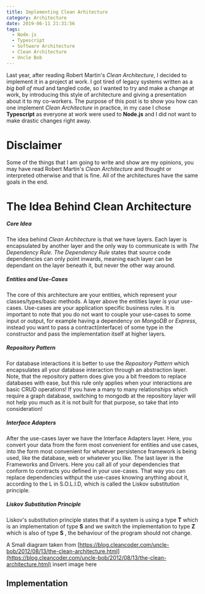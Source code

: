 ```yaml
---
title: Implementing Clean Arhitecture
category: Architecture
date: 2019-06-11 21:31:56
tags: 
  - Node.js
  - Typescript 
  - Software Architecture
  - Clean Architecture
  - Uncle Bob
---
```

Last year, after reading Robert Martin's *Clean Architecture*, I decided to implement it in a project at work. I got tired of legacy systems written as a *big ball of mud* and tangled code, so I wanted to try and make a change at work, by introducing this style of architecture and giving a presentation about it to my co-workers. The purpose of this post is to show you how can one implement *Clean Architecture* in practice, in my case I chose **Typescript** as everyone at work were used to **Node.js** and I did not want to make drastic changes right away.

# Disclaimer
Some of the things that I am going to write and show are my opinions, you may have read Robert Martin's *Clean Architecture* and thought or interpreted otherwise and that is fine. All of the architectures have the same goals in the end.

# The Idea Behind Clean Architecture
##### Core Idea
The idea behind *Clean Architecture* is that we have layers. Each layer is encapsulated by another layer and the only way to communicate is with *The Dependency Rule*. *The Dependency Rule* states that source code dependencies can only point inwards, meaning each layer can be dependant on the layer beneath it, but never the other way around. 
##### Entities and Use-Cases
The core of this architecture are your entities, which represent your classes/types/basic methods. 
A layer above the entities layer is your use-cases. Use-cases are your application specific business rules. It is important to note that you do not want to couple your use-cases to some input or output, for example having a dependency on *MongoDB* or *Express*, instead you want to pass a contract(interface) of some type in the constructor and pass the implementation itself at higher layers. 
##### Repository Pattern
For database interactions it is better to use the *Repository Pattern* which encapsulates all your database interaction through an abstraction layer. Note, that the repository pattern does give you a bit freedom to replace databases with ease, but this rule only applies when your interactions are basic CRUD operations! If you have a many to many relationships which require a graph database, switching to mongodb at the repository layer will not help you much as it is not built for that purpose, so take that into consideration! 
##### Interface Adapters
After the use-cases layer we have the Interface Adapters layer. Here, you convert your data from the form most convenient for entities and use cases, into the form most convenient for whatever persistence framework is being used, like the database, web or whatever you like. The last layer is the Frameworks and Drivers. Here you call all of your dependencies that conform to contracts you defined in your use-cases. That way you can replace dependencies withput the use-cases knowing anything about it, according to the L in S.O.L.I.D, which is called the Liskov substitution principle.
##### Liskov Substitution Principle
Liskov's substitution principle states that if a system is using a type **T** which is an implementation of type **S** and we switch the implementation to type **Z** which is also of type **S** , the behaviour of the program should not change.

A Small diagram taken from [https://blog.cleancoder.com/uncle-bob/2012/08/13/the-clean-architecture.html](https://blog.cleancoder.com/uncle-bob/2012/08/13/the-clean-architecture.html)
insert image here
 
## Implementation